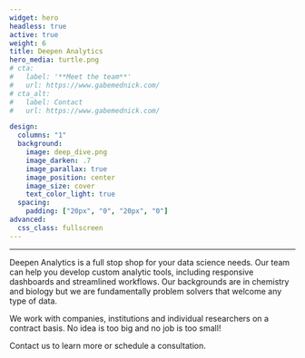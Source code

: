 ```yaml
---
widget: hero
headless: true
active: true
weight: 6
title: Deepen Analytics
hero_media: turtle.png
# cta:
#   label: '**Meet the team**'
#   url: https://www.gabemednick.com/
# cta_alt:
#   label: Contact
#   url: https://www.gabemednick.com/

design:
  columns: "1"
  background:
    image: deep_dive.png
    image_darken: .7
    image_parallax: true
    image_position: center
    image_size: cover
    text_color_light: true
  spacing:
    padding: ["20px", "0", "20px", "0"]
advanced:
  css_class: fullscreen
---
```


****

Deepen Analytics is a full stop shop for your data science needs. Our team can help you develop custom analytic tools, including responsive dashboards and streamlined workflows. Our backgrounds are in chemistry and biology but we are fundamentally problem solvers that welcome any type of data. 

We work with companies, institutions and individual researchers on a contract basis. No idea is too big and no job is too small! 

Contact us to learn more or schedule a consultation. 




